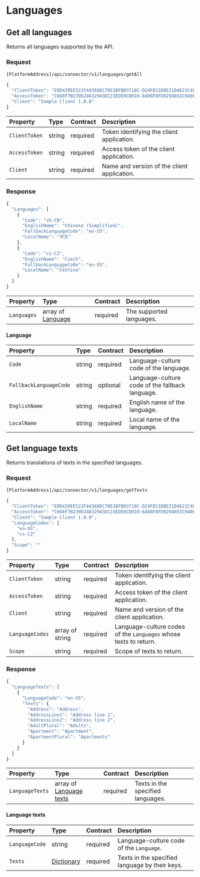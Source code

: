 <!-- AUTOMATICALLY GENERATED, DO NOT MODIFY -->
# Languages

## Get all languages

Returns all languages supported by the API.

### Request

`[PlatformAddress]/api/connector/v1/languages/getAll`

```javascript
{
  "ClientToken": "E0D439EE522F44368DC78E1BFB03710C-D24FB11DBE31D4621C4817E028D9E1D",
  "AccessToken": "C66EF7B239D24632943D115EDE9CB810-EA00F8FD8294692C940F6B5A8F9453D",
  "Client": "Sample Client 1.0.0"
}
```

| Property | Type | Contract | Description |
| :-- | :-- | :-- | :-- |
| `ClientToken` | string | required | Token identifying the client application. |
| `AccessToken` | string | required | Access token of the client application. |
| `Client` | string | required | Name and version of the client application. |

### Response

```javascript
{
  "Languages": [
    {
      "Code": "zh-CN",
      "EnglishName": "Chinese (Simplified)",
      "FallbackLanguageCode": "en-US",
      "LocalName": "中文"
    },
    {
      "Code": "cs-CZ",
      "EnglishName": "Czech",
      "FallbackLanguageCode": "en-US",
      "LocalName": "Čeština"
    }
  ]
}
```

| Property | Type | Contract | Description |
| :-- | :-- | :-- | :-- |
| `Languages` | array of [Language](languages.md#language) | required | The supported languages. |

#### Language

| Property | Type | Contract | Description |
| :-- | :-- | :-- | :-- |
| `Code` | string | required | Language-culture code of the language. |
| `FallbackLanguageCode` | string | optional | Language-culture code of the fallback language. |
| `EnglishName` | string | required | English name of the language. |
| `LocalName` | string | required | Local name of the language. |

## Get language texts

Returns translations of texts in the specified languages.

### Request

`[PlatformAddress]/api/connector/v1/languages/getTexts`

```javascript
{
  "ClientToken": "E0D439EE522F44368DC78E1BFB03710C-D24FB11DBE31D4621C4817E028D9E1D",
  "AccessToken": "C66EF7B239D24632943D115EDE9CB810-EA00F8FD8294692C940F6B5A8F9453D",
  "Client": "Sample Client 1.0.0",
  "LanguageCodes": [
    "en-US",
    "cs-CZ"
  ],
  "Scope": ""
}
```

| Property | Type | Contract | Description |
| :-- | :-- | :-- | :-- |
| `ClientToken` | string | required | Token identifying the client application. |
| `AccessToken` | string | required | Access token of the client application. |
| `Client` | string | required | Name and version of the client application. |
| `LanguageCodes` | array of string | required | Language-culture codes of the `Languages` whose texts to return. |
| `Scope` | string | required | Scope of texts to return. |

### Response

```javascript
{
  "LanguageTexts": [
    {
      "LanguageCode": "en-US",
      "Texts": {
        "Address": "Address",
        "AddressLine1": "Address line 1",
        "AddressLine2": "Address line 2",
        "AdultPlural": "Adults",
        "Apartment": "Apartment",
        "ApartmentPlural": "Apartments"
      }
    }
  ]
}
```

| Property | Type | Contract | Description |
| :-- | :-- | :-- | :-- |
| `LanguageTexts` | array of [Language texts](languages.md#language-texts) | required | Texts in the specified languages. |

#### Language texts

| Property | Type | Contract | Description |
| :-- | :-- | :-- | :-- |
| `LanguageCode` | string | required | Language-culture code of the `Language`. |
| `Texts` | [Dictionary](_objects.md#dictionary) | required | Texts in the specified language by their keys. |
